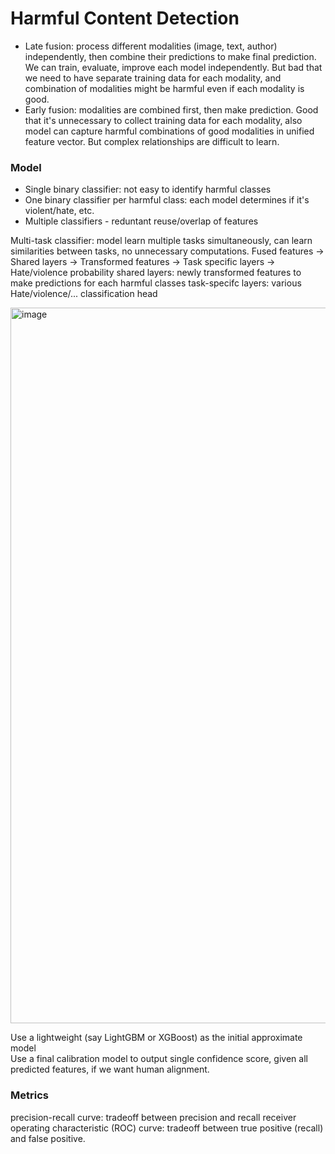 # Harmful Content Detection
* Late fusion: process different modalities (image, text, author) independently, then combine their predictions to make final prediction. We can train, evaluate, improve each model independently. But bad that we need to have separate training data for each modality, and combination of modalities might be harmful even if each modality is good.
* Early fusion: modalities are combined first, then make prediction. Good that it's unnecessary to collect training data for each modality, also model can capture harmful combinations of good modalities in unified feature vector. But complex relationships are difficult to learn.

### Model
* Single binary classifier: not easy to identify harmful classes
* One binary classifier per harmful class: each model determines if it's violent/hate, etc.
* Multiple classifiers - reduntant reuse/overlap of features
  
Multi-task classifier: model learn multiple tasks simultaneously, can learn similarities between tasks, no unnecessary computations.
Fused features -> Shared layers -> Transformed features -> Task specific layers -> Hate/violence probability
shared layers: newly transformed features to make predictions for each harmful classes
task-specifc layers: various Hate/violence/... classification head

<img width="1145" alt="image" src="https://github.com/user-attachments/assets/47645f99-ae30-45e0-ab29-b35dc773ace9" />

Use a lightweight (say LightGBM or XGBoost) as the initial approximate model  
Use a final calibration model to output single confidence score, given all predicted features, if we want human alignment.

### Metrics
precision-recall curve: tradeoff between precision and recall
receiver operating characteristic (ROC) curve: tradeoff between true positive (recall) and false positive.
